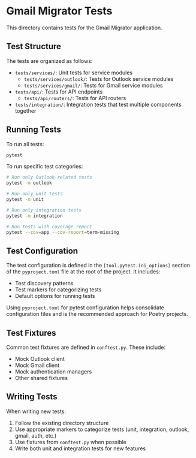 # Gmail Migrator Tests

This directory contains tests for the Gmail Migrator application.

## Test Structure

The tests are organized as follows:

- `tests/services/`: Unit tests for service modules
  - `tests/services/outlook/`: Tests for Outlook service modules
  - `tests/services/gmail/`: Tests for Gmail service modules
- `tests/api/`: Tests for API endpoints
  - `tests/api/routers/`: Tests for API routers
- `tests/integration/`: Integration tests that test multiple components together

## Running Tests

To run all tests:

```bash
pytest
```

To run specific test categories:

```bash
# Run only Outlook-related tests
pytest -m outlook

# Run only unit tests
pytest -m unit

# Run only integration tests
pytest -m integration

# Run tests with coverage report
pytest --cov=app --cov-report=term-missing
```

## Test Configuration

The test configuration is defined in the `[tool.pytest.ini_options]` section of the `pyproject.toml` file at the root of the project. It includes:

- Test discovery patterns
- Test markers for categorizing tests
- Default options for running tests

Using `pyproject.toml` for pytest configuration helps consolidate configuration files and is the recommended approach for Poetry projects.

## Test Fixtures

Common test fixtures are defined in `conftest.py`. These include:

- Mock Outlook client
- Mock Gmail client
- Mock authentication managers
- Other shared fixtures

## Writing Tests

When writing new tests:

1. Follow the existing directory structure
2. Use appropriate markers to categorize tests (unit, integration, outlook, gmail, auth, etc.)
3. Use fixtures from `conftest.py` when possible
4. Write both unit and integration tests for new features
